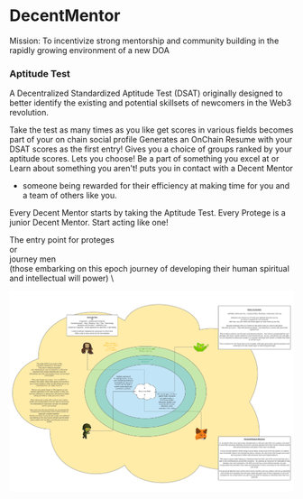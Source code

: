 # DecentMentor
Mission: To incentivize strong mentorship and community building in the rapidly growing environment of a new DOA



### Aptitude Test
A Decentralized Standardized Aptitude Test (DSAT) originally designed to better identify the existing and potential
skillsets of newcomers in the Web3 revolution.

Take the test as many times as you like
get scores in various fields
becomes part of your on chain social profile
Generates an OnChain Resume with your DSAT scores as the first entry!
Gives you a choice of groups ranked by your aptitude scores.
Lets you choose! Be a part of something you excel at or Learn about something you aren't!
puts you in contact with a Decent Mentor
  - someone being rewarded for their efficiency at making time for you and a team of others like you.



Every Decent Mentor starts by taking the Aptitude Test.  Every Protege is a junior Decent Mentor. Start acting like one!

The entry point for proteges \
or \
journey men \
(those embarking on this epoch journey of developing their human spiritual and  intellectual will power) \


![Use Case Diagram](https://github.com/TheJollyLaMa/DecentMentor/blob/ec46e894324e13e1a64afa349c7649d10320d791/DecentMentor.png)
